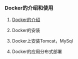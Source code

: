 ### Docker的介绍和使用

1. [Docker的介绍](/docker-intro.md)

2. Docker的安装

3. Docker上安装Tomcat，MySql

4. Docker的应用分布式部署

   

